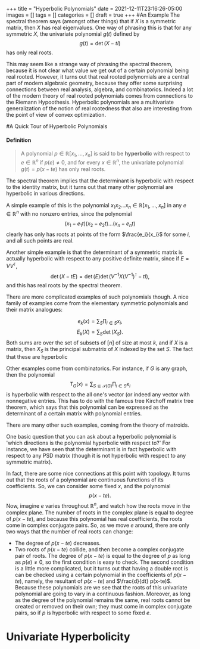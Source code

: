 +++
title = "Hyperbolic Polynomials"
date = 2021-12-11T23:16:26-05:00
images = []
tags = []
categories = []
draft = true
+++
#An Example
The spectral theorem says (amongst other things) that if $X$ is a symmetric matrix, then $X$ has real eigenvalues.
One way of phrasing this is that for any symmetric $X$, the univariate polynomial $g(t)$ defined by
$$ g(t) = \det(X - tI)$$
has only real roots.

This may seem like a strange way of phrasing the spectral theorem, because it is not clear what value we get out of a certain polynomial being real rooted.
However, it turns out that real rooted polynomials are a central part of modern algebraic geometry, because they offer some surprising connections between real analysis, algebra, and combinatorics.
Indeed a lot of the modern theory of real rooted polynomials comes from connections to the Riemann Hypoothesis.
Hyperbolic polynomials are a multivariate generalization of the notion of real rootedness that also are interesting from the point of view of convex optimization. 

#A Quick Tour of Hyperbolic Polynomials
#### Definition
> A polynomial $p \in \mathbb{R}[x_1, \dots, x_n]$ is said to be __hyperbolic__ with respect to $e \in \mathbb{R}^n$ if $p(e) \neq 0$, and for every $x \in \mathbb{R}^n$, the univariate polynomial $g(t) = p(x - te)$ has only real roots.

The spectral theorem implies that the determinant is hyperbolic with respect to the identity matrix, but it turns out that many other polynomial are hyperbolic in various directions.

A simple example of this is the polynomial $x_1x_2\dots x_n \in \mathbb{R}[x_1, \dots, x_n]$ in any $e \in \mathbb{R}^n$ with no nonzero entries, since the polynomial 
$$ (x_1 - e_1 t)(x_2 - e_2 t)\dots(x_n - e_n t)$$
clearly has only has roots at points of the form $\frac{e_i}{x_i}$ for some $i$, and all such points are real.

Another simple example is that the determinant of a symmetric matrix is actually hyperbolic with respect to any positive definite matrix, since if $E = VV^{\intercal}$, 
$$ \det(X - t E) = \det(E)\det(V^{-1}X(V^{-1})^{\intercal} - tI),$$
and this has real roots by the spectral theorem.

There are more complicated examples of such polynomials though. A nice family of examples come from the elementary symmetric polynomials and their matrix analogues:

$$e_k(x) = \sum_{S} \prod_{i \in S}x_i,$$
$$E_k(X) = \sum_{S} \det(X_S).$$
Both sums are over the set of subsets of $[n]$ of size at most $k$, and if $X$ is a matrix, then $X_S$ is the principal submatrix of $X$ indexed by the set $S$.
The fact that these are hyperbolic

Other examples come from combinatorics. For instance, if $G$ is any graph, then the polynomial
$$ T_G(x) = \sum_{S \subseteq \mathcal{T}(G)} \prod_{i \in S}x_i$$
is hyperbolic with respect to the all one's vector (or indeed any vector with nonnegative entries.
This has to do with the famous tree Kirchoff matrix tree theorem, which says that this polynomial can be expressed as the determinant of a certain matrix with polynomial entries. 

There are many other such examples, coming from the theory of matroids.

One basic question that you can ask about a hyperbolic polynomial is 'which directions is the polynomial hyperbolic with respect to?'
For instance, we have seen that the determinant is in fact hyperbolic with respect to any PSD matrix (though it is not hyperbolic with respect to any symmetric matrix).

In fact, there are some nice connections at this point with topology.
It turns out that the roots of a polynomial are continuous functions of its coefficients. So, we can consider some fixed $x$, and the polynomial
$$p(x - te).$$
Now, imagine $e$ varies throughout $\mathbb{R}^n$, and watch how the roots move in the complex plane.
The number of roots in the complex plane is equal to degree of $p(x-te)$, and because this polynomial has real coefficients, the roots come in complex conjugate pairs.
So, as we move $e$ around, there are only two ways that the number of real roots can change:
* The degree of $p(x-te)$ decreases.
* Two roots of $p(x-te)$ collide, and then become a complex conjugate pair of roots.
The degree of $p(x-te)$ is equal to the degree of $p$ as long as $p(e) \neq 0$, so the first condition is easy to check. The second condition is a little more complicated, but it turns out that having a double root is can be checked using a certain polynomial in the coefficients of $p(x-te)$, namely, the resultant of $p(x-te)$ and $\frac{d}{dt} p(x-te)$.
Because these polynomials are we see that the roots of this univariate polynomial are going to vary in a continuous fashion.
Moreover, as long as the degree of the polynomial remains the same, real roots cannot be created or removed on their own; they must come in complex conjugate pairs, so if $p$ is hyperbolic with respect to some fixed $e$. 

# Univariate Hyperbolicity
